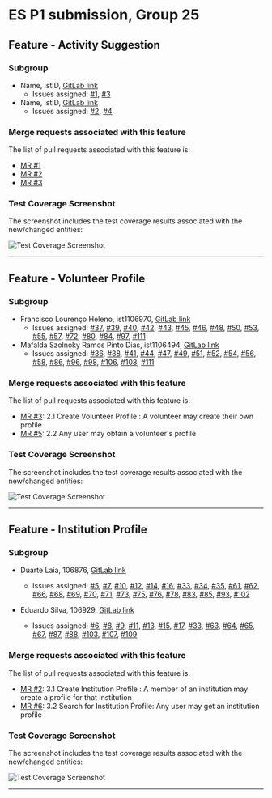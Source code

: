 # ES P1 submission, Group 25

## Feature - Activity Suggestion

### Subgroup
 - Name, istID, [GitLab link](https://gitlab.rnl.tecnico.ulisboa.pt/istXXXXXX)
   + Issues assigned: [#1](https://gitlab.rnl.tecnico.ulisboa.pt/es), [#3](https://gitlab.rnl.tecnico.ulisboa.pt/es)
 - Name, istID, [GitLab link](https://gitlab.rnl.tecnico.ulisboa.pt/istXXXXXX)
   + Issues assigned: [#2](https://github.com), [#4](https://github.com)
 
### Merge requests associated with this feature

The list of pull requests associated with this feature is:

 - [MR #1](https://gitlab.rnl.tecnico.ulisboa.pt/es)
 - [MR #2](https://gitlab.rnl.tecnico.ulisboa.pt/es)
 - [MR #3](https://gitlab.rnl.tecnico.ulisboa.pt/es)


### Test Coverage Screenshot

The screenshot includes the test coverage results associated with the new/changed entities:

![Test Coverage Screenshot](https://gitlab.rnl.tecnico.ulisboa.pt/es/templates/-/raw/main/2023/sprints/coverage-example.png?ref_type=heads)

---

## Feature - Volunteer Profile

### Subgroup
 - Francisco Lourenço Heleno, ist1106970, [GitLab link](https://gitlab.rnl.tecnico.ulisboa.pt/ist1106970)
   + Issues assigned: [#37](https://gitlab.rnl.tecnico.ulisboa.pt/es/es25-25/-/issues/37), [#39](https://gitlab.rnl.tecnico.ulisboa.pt/es/es25-25/-/issues/39), [#40](https://gitlab.rnl.tecnico.ulisboa.pt/es/es25-25/-/issues/40), [#42](https://gitlab.rnl.tecnico.ulisboa.pt/es/es25-25/-/issues/42), [#43](https://gitlab.rnl.tecnico.ulisboa.pt/es/es25-25/-/issues/43), [#45](https://gitlab.rnl.tecnico.ulisboa.pt/es/es25-25/-/issues/45), [#46](https://gitlab.rnl.tecnico.ulisboa.pt/es/es25-25/-/issues/46), [#48](https://gitlab.rnl.tecnico.ulisboa.pt/es/es25-25/-/issues/48), [#50](https://gitlab.rnl.tecnico.ulisboa.pt/es/es25-25/-/issues/50), [#53](https://gitlab.rnl.tecnico.ulisboa.pt/es/es25-25/-/issues/53), [#55](https://gitlab.rnl.tecnico.ulisboa.pt/es/es25-25/-/issues/55), [#57](https://gitlab.rnl.tecnico.ulisboa.pt/es/es25-25/-/issues/57), [#72](https://gitlab.rnl.tecnico.ulisboa.pt/es/es25-25/-/issues/72), [#80](https://gitlab.rnl.tecnico.ulisboa.pt/es/es25-25/-/issues/80), [#84](https://gitlab.rnl.tecnico.ulisboa.pt/es/es25-25/-/issues/84), [#97](https://gitlab.rnl.tecnico.ulisboa.pt/es/es25-25/-/issues/97), [#111](https://gitlab.rnl.tecnico.ulisboa.pt/es/es25-25/-/issues/111)
 - Mafalda Szolnoky Ramos Pinto Dias, ist1106494, [GitLab link](https://gitlab.rnl.tecnico.ulisboa.pt/ist1106494)
   + Issues assigned: [#36](https://gitlab.rnl.tecnico.ulisboa.pt/es/es25-25/-/issues/36), [#38](https://gitlab.rnl.tecnico.ulisboa.pt/es/es25-25/-/issues/38), [#41](https://gitlab.rnl.tecnico.ulisboa.pt/es/es25-25/-/issues/41), [#44](https://gitlab.rnl.tecnico.ulisboa.pt/es/es25-25/-/issues/44), [#47](https://gitlab.rnl.tecnico.ulisboa.pt/es/es25-25/-/issues/47), [#49](https://gitlab.rnl.tecnico.ulisboa.pt/es/es25-25/-/issues/49), [#51](https://gitlab.rnl.tecnico.ulisboa.pt/es/es25-25/-/issues/51), [#52](https://gitlab.rnl.tecnico.ulisboa.pt/es/es25-25/-/issues/52), [#54](https://gitlab.rnl.tecnico.ulisboa.pt/es/es25-25/-/issues/54), [#56](https://gitlab.rnl.tecnico.ulisboa.pt/es/es25-25/-/issues/56), [#58](https://gitlab.rnl.tecnico.ulisboa.pt/es/es25-25/-/issues/58), [#86](https://gitlab.rnl.tecnico.ulisboa.pt/es/es25-25/-/issues/86), [#96](https://gitlab.rnl.tecnico.ulisboa.pt/es/es25-25/-/issues/96), [#98](https://gitlab.rnl.tecnico.ulisboa.pt/es/es25-25/-/issues/98), [#106](https://gitlab.rnl.tecnico.ulisboa.pt/es/es25-25/-/issues/106), [#108](https://gitlab.rnl.tecnico.ulisboa.pt/es/es25-25/-/issues/108), [#111](https://gitlab.rnl.tecnico.ulisboa.pt/es/es25-25/-/issues/111)

### Merge requests associated with this feature

The list of pull requests associated with this feature is:

 - [MR #3](https://gitlab.rnl.tecnico.ulisboa.pt/es/es25-25/-/merge_requests/3): 2.1 Create Volunteer Profile : A volunteer may create their own profile
 - [MR #5](https://gitlab.rnl.tecnico.ulisboa.pt/es/es25-25/-/merge_requests/5): 2.2 Any user may obtain a volunteer's profile

### Test Coverage Screenshot

The screenshot includes the test coverage results associated with the new/changed entities:

![Test Coverage Screenshot](https://gitlab.rnl.tecnico.ulisboa.pt/es/es25-25/-/blob/markdown/markdown/coverage-volunteer-profile.png)

---

## Feature - Institution Profile

### Subgroup
 - Duarte Laia, 106876, [GitLab link](https://gitlab.rnl.tecnico.ulisboa.pt/ist1106876)
   + Issues assigned: [#5](https://gitlab.rnl.tecnico.ulisboa.pt/es/es25-25/-/issues/5), [#7](https://gitlab.rnl.tecnico.ulisboa.pt/es/es25-25/-/issues/7), [#10](https://gitlab.rnl.tecnico.ulisboa.pt/es/es25-25/-/issues/10), [#12](https://gitlab.rnl.tecnico.ulisboa.pt/es/es25-25/-/issues/12), [#14](https://gitlab.rnl.tecnico.ulisboa.pt/es/es25-25/-/issues/14), [#16](https://gitlab.rnl.tecnico.ulisboa.pt/es/es25-25/-/issues/16), [#33](https://gitlab.rnl.tecnico.ulisboa.pt/es/es25-25/-/issues/33), [#34](https://gitlab.rnl.tecnico.ulisboa.pt/es/es25-25/-/issues/34), [#35](https://gitlab.rnl.tecnico.ulisboa.pt/es/es25-25/-/issues/35), [#61](https://gitlab.rnl.tecnico.ulisboa.pt/es/es25-25/-/issues/61), [#62](https://gitlab.rnl.tecnico.ulisboa.pt/es/es25-25/-/issues/62), [#66](https://gitlab.rnl.tecnico.ulisboa.pt/es/es25-25/-/issues/66), [#68](https://gitlab.rnl.tecnico.ulisboa.pt/es/es25-25/-/issues/68), [#69](https://gitlab.rnl.tecnico.ulisboa.pt/es/es25-25/-/issues/69), [#70](https://gitlab.rnl.tecnico.ulisboa.pt/es/es25-25/-/issues/70), [#71](https://gitlab.rnl.tecnico.ulisboa.pt/es/es25-25/-/issues/71), [#73](https://gitlab.rnl.tecnico.ulisboa.pt/es/es25-25/-/issues/73), [#75](https://gitlab.rnl.tecnico.ulisboa.pt/es/es25-25/-/issues/75), [#76](https://gitlab.rnl.tecnico.ulisboa.pt/es/es25-25/-/issues/76), [#78](https://gitlab.rnl.tecnico.ulisboa.pt/es/es25-25/-/issues/78), [#83](https://gitlab.rnl.tecnico.ulisboa.pt/es/es25-25/-/issues/83), [#85](https://gitlab.rnl.tecnico.ulisboa.pt/es/es25-25/-/issues/85), [#93](https://gitlab.rnl.tecnico.ulisboa.pt/es/es25-25/-/issues/93), [#102](https://gitlab.rnl.tecnico.ulisboa.pt/es/es25-25/-/issues/102)

 - Eduardo Silva, 106929, [GitLab link](https://gitlab.rnl.tecnico.ulisboa.pt/ist1106929)
   + Issues assigned: [#6](https://gitlab.rnl.tecnico.ulisboa.pt/es/es25-25/-/issues/6), [#8](https://gitlab.rnl.tecnico.ulisboa.pt/es/es25-25/-/issues/8), [#9](https://gitlab.rnl.tecnico.ulisboa.pt/es/es25-25/-/issues/9), [#11](https://gitlab.rnl.tecnico.ulisboa.pt/es/es25-25/-/issues/11), [#13](https://gitlab.rnl.tecnico.ulisboa.pt/es/es25-25/-/issues/13), [#15](https://gitlab.rnl.tecnico.ulisboa.pt/es/es25-25/-/issues/15), [#17](https://gitlab.rnl.tecnico.ulisboa.pt/es/es25-25/-/issues/17), [#33](https://gitlab.rnl.tecnico.ulisboa.pt/es/es25-25/-/issues/33), [#63](https://gitlab.rnl.tecnico.ulisboa.pt/es/es25-25/-/issues/63), [#64](https://gitlab.rnl.tecnico.ulisboa.pt/es/es25-25/-/issues/64), [#65](https://gitlab.rnl.tecnico.ulisboa.pt/es/es25-25/-/issues/65), [#67](https://gitlab.rnl.tecnico.ulisboa.pt/es/es25-25/-/issues/67), [#87](https://gitlab.rnl.tecnico.ulisboa.pt/es/es25-25/-/issues/87), [#88](https://gitlab.rnl.tecnico.ulisboa.pt/es/es25-25/-/issues/88), [#103](https://gitlab.rnl.tecnico.ulisboa.pt/es/es25-25/-/issues/103), [#107](https://gitlab.rnl.tecnico.ulisboa.pt/es/es25-25/-/issues/107), [#109](https://gitlab.rnl.tecnico.ulisboa.pt/es/es25-25/-/issues/109)

 
### Merge requests associated with this feature

The list of pull requests associated with this feature is:

 - [MR #2](https://gitlab.rnl.tecnico.ulisboa.pt/es/es25-25/-/merge_requests/2): 3.1 Create Institution Profile : A member of an institution may create a profile for that institution
 - [MR #6](https://gitlab.rnl.tecnico.ulisboa.pt/es/es25-25/-/merge_requests/6): 3.2 Search for Institution Profile: Any user may get an institution profile



### Test Coverage Screenshot

The screenshot includes the test coverage results associated with the new/changed entities:

![Test Coverage Screenshot](https://gitlab.rnl.tecnico.ulisboa.pt/es/es25-25/-/blob/markdown/markdown/coverage-institution-profile.png)

---